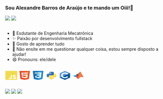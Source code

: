 ### Sou Alexandre Barros de Araújo e te mando um Oiii!🥰
<link rel="stylesheet" href="https://cdn.jsdelivr.net/gh/devicons/devicon@v2.12.0/devicon.min.css">



<div> 
  <a href="https://www.linkedin.com/in/alexandre-barros-512405204/"></a>
  <img height="180em" src="https://github-readme-stats.vercel.app/api?username=XandeBarros&show_icons=true&theme=dark&include_all_commits=true&count_private=true"/>
  <img height="180em" src="https://github-readme-stats.vercel.app/api/top-langs/?username=XandeBarros&layout=compact&langs_count=7&theme=dark"/>
</div>

##

- 🌱 Esdutante de Engenharia Mecatrônica
- ✨ Paixão por desenvolvimento fullstack
- 📖 Gosto de aprender tudo
- 💬 Não ensite em me questionar qualquer coisa, estou sempre disposto a ajudar!
- 😄 Pronouns: ele/dele

##

<div style="display: inline_block">
  <img align="center" alt="Xande-JavaScript" height="30" width="40" src="https://raw.githubusercontent.com/devicons/devicon/master/icons/javascript/javascript-plain.svg">
  <img align="center" alt="Alexandre-HTML" height="30" width="40" src="https://raw.githubusercontent.com/devicons/devicon/master/icons/html5/html5-original.svg">
  <img align="center" alt="Alexandre-CSS" height="30" width="40" src="https://raw.githubusercontent.com/devicons/devicon/master/icons/css3/css3-original.svg">
  <img align="center" alt="Alexandre-Python" height="30" width="40" src="https://raw.githubusercontent.com/devicons/devicon/master/icons/python/python-original.svg">
  <img align="center" alt="Alexandre-C" height="30" width="40" src="https://raw.githubusercontent.com/devicons/devicon/master/icons/c/c-original.svg">
  <img align="center" alt="Alexandre-Matlab" height="30" width="40" src="https://raw.githubusercontent.com/devicons/devicon/master/icons/matlab/matlab-original.svg">
</div>

##

<div> 
  <a href="https://instagram.com/xande.idk" target="_blank"><img src="https://img.shields.io/badge/-Instagram-%23E4405F?style=for-the-badge&logo=instagram&logoColor=white" target="_blank"></a>
  <a href = "mailto:barrosalex6@gmail.com"><img src="https://img.shields.io/badge/-Gmail-%23333?style=for-the-badge&logo=gmail&logoColor=white" target="_blank"></a>
  <a href="https://www.linkedin.com/in/alexandre-barros-512405204" target="_blank"><img src="https://img.shields.io/badge/-LinkedIn-%230077B5?style=for-the-badge&logo=linkedin&logoColor=white" target="_blank"></a> 
 
